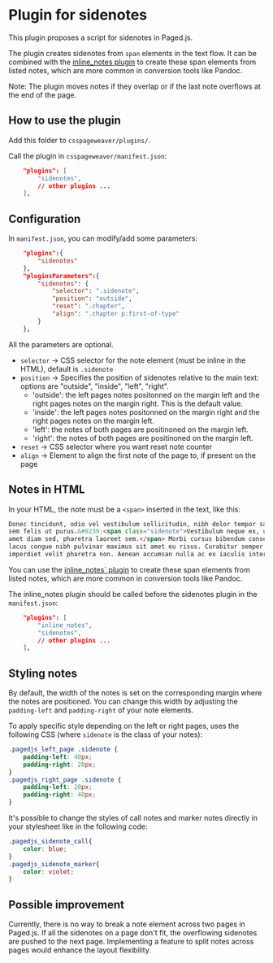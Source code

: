 # Plugin for sidenotes

This plugin proposes a script for sidenotes in Paged.js.

The plugin creates sidenotes from `span` elements in the text flow. It can be combined with the [inline_notes plugin](https://gitlab.com/csspageweaver/plugins/inline_notes) to create these span elements from listed notes, which are more common in conversion tools like Pandoc.

Note: The plugin moves notes if they overlap or if the last note overflows at the end of the page.

## How to use the plugin

Add this folder to `csspageweaver/plugins/`.

Call the plugin in `csspageweaver/manifest.json`:

```json
	"plugins": [
        "sidenotes",
        // other plugins ...
	],
```

## Configuration

In `manifest.json`, you can modify/add some parameters:

```json
    "plugins":{
        "sidenotes"
    },
    "pluginsParameters":{
        "sidenotes": {
            "selector": ".sidenote",
            "position": "outside",
            "reset": ".chapter",
            "align": ".chapter p:first-of-type"
        }
    },
 ```


All the parameters are optional.

- `selector` → CSS selector for the note element (must be inline in the HTML), default is `.sidenote`
- `position` → Specifies the position of sidenotes relative to the main text: options are "outside", "inside", "left", "right".
    - 'outside': the left pages notes positonned on the margin left and the right pages notes on the margin right. This is the default value.
    - 'inside': the left pages notes positonned on the margin right and the right pages notes on the margin left.
    - 'left': the notes of both pages are positinoned on the margin left.
    - 'right': the notes of both pages are positinoned on the margin left.
- `reset` → CSS selector where you want reset note counter
- `align` →  Element to align the first note of the page to, if present on the page



## Notes in HTML

In your HTML, the note must be a `<span>` inserted in the text, like this:

```HTML
Donec tincidunt, odio vel vestibulum sollicitudin, nibh dolor tempor sapien, ac laoreet 
sem felis ut purus.&#8239;<span class="sidenote">Vestibulum neque ex, ullamcorper sit 
amet diam sed, pharetra laoreet sem.</span> Morbi cursus bibendum consectetur. Nullam vel 
lacus congue nibh pulvinar maximus sit amet eu risus. Curabitur semper odio mauris, nec 
imperdiet velit pharetra non. Aenean accumsan nulla ac ex iaculis interdum.
```

You can use the [inline_notes` plugin](https://gitlab.com/csspageweaver/plugins/inline_notes) to create these span elements from listed notes, which are more common in conversion tools like Pandoc.

The inline_notes plugin should be called before the sidenotes plugin in the `manifest.json`:


```json
	"plugins": [
        "inline_notes",
        "sidenotes",
        // other plugins ...
	],
```



## Styling notes

By default, the width of the notes is set on the corresponding margin where the notes are positioned. You can change this width by adjusting the `padding-left` and `padding-right` of your note elements.

To apply specific style depending on the left or right pages, uses the following CSS (where `sidenote` is the class of your notes):

```CSS
.pagedjs_left_page .sidenote {
    padding-left: 40px;
    padding-right: 20px;
}
.pagedjs_right_page .sidenote {
    padding-left: 20px;
    padding-right: 40px;
}
```

It's possible to change the styles of call notes and marker notes directly in your stylesheet like in the following code:

```CSS
.pagedjs_sidenote_call{
    color: blue; 
}
.pagedjs_sidenote_marker{
    color: violet; 
}
```


## Possible improvement


Currently, there is no way to break a note element across two pages in Paged.js. If all the sidenotes on a page don't fit, the overflowing sidenotes are pushed to the next page. Implementing a feature to split notes across pages would enhance the layout flexibility.
